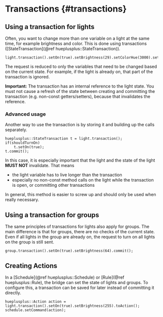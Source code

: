 # Transactions {#transactions}

## Using a transaction for lights
Often, you want to change more than one variable on a light at the same time,
for example brightness and color. This is done using transactions ([StateTransaction](@ref hueplusplus::StateTransaction)).

```{.cpp}
light.transaction().setOn(true).setBrightness(29).setColorHue(3000).setColorSaturation(128).commit();
```
The request is reduced to only the variables that need to be changed based on the current state.
For example, if the light is already on, that part of the transaction is ignored.

__Important:__ The transaction has an internal reference to the light state. 
You must not cause a refresh of the state between creating and committing the transaction (e.g. non-const getters/setters), 
because that invalidates the reference.

### Advanced usage
Another way to use the transaction is by storing it and building up the calls separately.

```{.cpp}
hueplusplus::StateTransaction t = light.transaction();
if(shouldTurnOn)
    t.setOn(true);
t.commit();
```

In this case, it is especially important that the light and the state of the light __MUST NOT__ invalidate. That means
* the light variable has to live longer than the transaction
* especially no non-const method calls on the light while the transaction is open, or committing other transactions

In general, this method is easier to screw up and should only be used when really necessary.

## Using a transaction for groups
The same principles of transactions for lights also apply for groups. The main difference is that
for groups, there are no checks of the current state. Even if all lights in the group are already on,
the request to turn on all lights on the group is still sent.

```{.cpp}
group.transaction().setOn(true).setBrightness(64).commit();
```


## Creating Actions
In a [Schedule](@ref hueplusplus::Schedule) or [Rule](@ref hueplusplus::Rule),
the bridge can set the state of lights and groups. To configure this, a transaction
can be saved for later instead of committing it directly.
```{.cpp}
hueplusplus::Action action = light.transaction().setOn(true).setBrightness(255).toAction();
schedule.setCommand(action);
```
